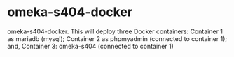# omeka-s404-docker
omeka-s404-docker. This will deploy three Docker containers: Container 1 as mariadb (mysql); Container 2 as phpmyadmin (connected to container 1); and, Container 3: omeka-s404 (connected to container 1)
